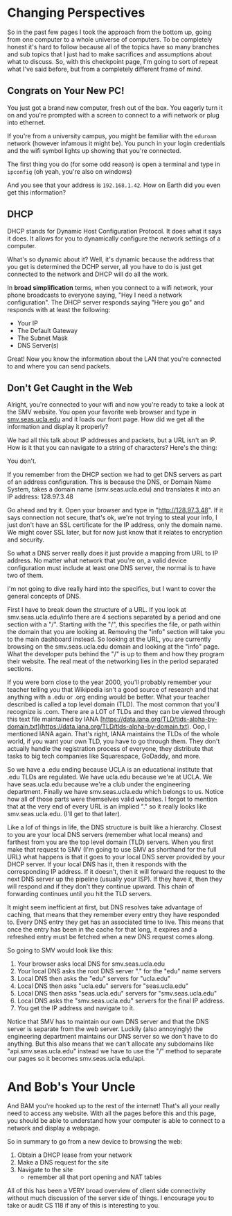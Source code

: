 # Changing Perspectives
So in the past few pages I took the approach from the bottom up, going from one computer to a whole universe of computers. To be completely honest it's hard to follow because all of the topics have so many branches and sub topics that I just had to make sacrifices and assumptions about what to discuss. So, with this checkpoint page, I'm going to sort of repeat what I've said before, but from a completely different frame of mind.

## Congrats on Your New PC!
You just got a brand new computer, fresh out of the box. You eagerly turn it on and you're prompted with a screen to connect to a wifi network or plug into ethernet.

If you're from a university campus, you might be familiar with the `eduroam` network (however infamous it might be). You punch in your login credentials and the wifi symbol lights up showing that you're connected.

The first thing you do (for some odd reason) is open a terminal and type in `ipconfig` (oh yeah, you're also on windows)

And you see that your address is `192.168.1.42`. How on Earth did you even get this information?

## DHCP

DHCP stands for Dynamic Host Configuration Protocol. It does what it says it does. It allows for you to dynamically configure the network settings of a computer.

What's so dynamic about it? Well, it's dynamic because the address that you get is determined the DCHP server, all you have to do is just get connected to the network and DHCP will do all the work.

In **broad simplification** terms, when you connect to a wifi network, your phone broadcasts to everyone saying, "Hey I need a network configuration". The DHCP server responds saying "Here you go" and responds with at least the following:

- Your IP
- The Default Gateway
- The Subnet Mask
- DNS Server(s)

Great! Now you know the information about the LAN that you're connected to and where you can send packets.

## Don't Get Caught in the Web

Alright, you're connected to your wifi and now you're ready to take a look at the SMV website. You open your favorite web browser and type in [smv.seas.ucla.edu](https://smv.seas.ucla.edu) and it loads our front page. How did we get all the information and display it properly?

We had all this talk about IP addresses and packets, but a URL isn't an IP. How is it that you can navigate to a string of characters? Here's the thing:

You don't.

If you remember from the DHCP section we had to get DNS servers as part of an address configuration. This is because the DNS, or Domain Name System, takes a domain name (smv.seas.ucla.edu) and translates it into an IP address: 128.97.3.48

Go ahead and try it. Open your browser and type in "http://128.97.3.48". If it says connection not secure, that's ok, we're not trying to steal your info, I just don't have an SSL certificate for the IP address, only the domain name. We might cover SSL later, but for now just know that it relates to encryption and security.

So what a DNS server really does it just provide a mapping from URL to IP address. No matter what network that you're on, a valid device configuration must include at least one DNS server, the normal is to have two of them.

I'm not going to dive really hard into the specifics, but I want to cover the general concepts of DNS.

First I have to break down the structure of a URL. If you look at smv.seas.ucla.edu/info there are 4 sections separated by a period and one section with a "/". Starting with the "/", this specifies the file, or path within the domain that you are looking at. Removing the "info" section will take you to the main dashboard instead. So looking at the URL, you are currently browsing on the smv.seas.ucla.edu domain and looking at the "info" page. What the developer puts behind the "/" is up to them and how they program their website. The real meat of the networking lies in the period separated sections.

If you were born close to the year 2000, you'll probably remember your teacher telling you that Wikipedia isn't a good source of research and that anything with a .edu or .org ending would be better. What your teacher described is called a top level domain (TLD). The most common that you'll recognize is .com. There are a LOT of TLDs and they can be viewed through this text file maintained by IANA [https://data.iana.org/TLD/tlds-alpha-by-domain.txt](https://data.iana.org/TLD/tlds-alpha-by-domain.txt). Oop, I mentioned IANA again. That's right, IANA maintains the TLDs of the whole world, if you want your own TLD, you have to go through them. They don't actually handle the registration process of everyone, they distribute that tasks to big tech companies like Squarespace, GoDaddy, and more.

So we have a .edu ending because UCLA is an educational institute that .edu TLDs are regulated. We have ucla.edu because we're at UCLA. We have seas.ucla.edu because we're a club under the engineering department. Finally we have smv.seas.ucla.edu which belongs to us. Notice how all of those parts were themselves valid websites. I forgot to mention that at the very end of every URL is an implied "." so it really looks like smv.seas.ucla.edu. (I'll get to that later).

Like a lof of things in life, the DNS structure is built like a hierarchy. Closest to you are your local DNS servers (remember what local means) and farthest from you are the top level domain (TLD) servers. When you first make that request to SMV (I'm going to use SMV as shorthand for the full URL) what happens is that it goes to your local DNS server provided by your DHCP server. If your local DNS has it, then it responds with the corresponding IP address. If it doesn't, then it will forward the request to the next DNS server up the pipeline (usually your ISP). If they have it, then they will respond and if they don't they continue upward. This chain of forwarding continues until you hit the TLD servers.

It might seem inefficient at first, but DNS resolves take advantage of caching, that means that they remember every entry they have responded to. Every DNS entry they get has an associated time to live. This means that once the entry has been in the cache for that long, it expires and a refreshed entry must be fetched when a new DNS request comes along.

So going to SMV would look like this:
1. Your browser asks local DNS for smv.seas.ucla.edu
2. Your local DNS asks the root DNS server "." for the "edu" name servers
3. Local DNS then asks the "edu" servers for "ucla.edu"
4. Local DNS then asks "ucla.edu" servers for "seas.ucla.edu"
5. Local DNS then asks "seas.ucla.edu" servers for "smv.seas.ucla.edu"
6. Local DNS asks the "smv.seas.ucla.edu" servers for the final IP address.
7. You get the IP address and navigate to it.

Notice that SMV has to maintain our own DNS server and that the DNS server is separate from the web server. Luckily (also annoyingly) the engineering department maintains our DNS server so we don't have to do anything. But this also means that we can't allocate any subdomains like "api.smv.seas.ucla.edu" instead we have to use the "/" method to separate our pages so it becomes smv.seas.ucla.edu/api.

# And Bob's Your Uncle

And BAM you're hooked up to the rest of the internet! That's all your really need to access any website. With all the pages before this and this page, you should be able to understand how your computer is able to connect to a network and display a webpage.

So in summary to go from a new device to browsing the web:
1. Obtain a DHCP lease from your network
2. Make a DNS request for the site
3. Navigate to the site
    - remember all that port opening and NAT tables

All of this has been a VERY broad overview of client side connectivity without much discussion of the server side of things. I encourage you to take or audit CS 118 if any of this is interesting to you.